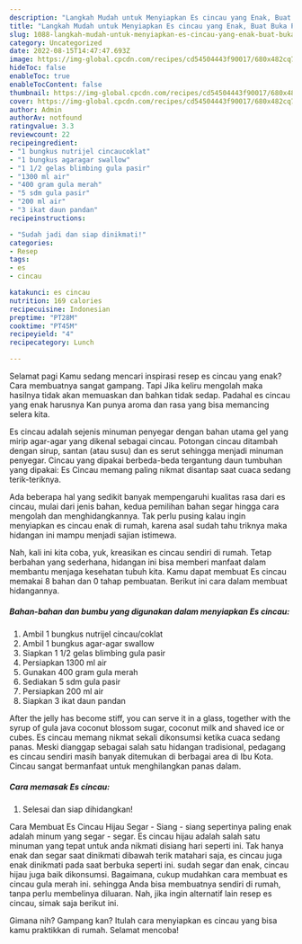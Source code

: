 ```yaml
---
description: "Langkah Mudah untuk Menyiapkan Es cincau yang Enak, Buat Buka Puasa Lezat"
title: "Langkah Mudah untuk Menyiapkan Es cincau yang Enak, Buat Buka Puasa Lezat"
slug: 1088-langkah-mudah-untuk-menyiapkan-es-cincau-yang-enak-buat-buka-puasa-lezat
category: Uncategorized
date: 2022-08-15T14:47:47.693Z
image: https://img-global.cpcdn.com/recipes/cd54504443f90017/680x482cq70/es-cincau-foto-resep-utama.jpg
hideToc: false
enableToc: true
enableTocContent: false
thumbnail: https://img-global.cpcdn.com/recipes/cd54504443f90017/680x482cq70/es-cincau-foto-resep-utama.jpg
cover: https://img-global.cpcdn.com/recipes/cd54504443f90017/680x482cq70/es-cincau-foto-resep-utama.jpg
author: Admin
authorAv: notfound
ratingvalue: 3.3
reviewcount: 22
recipeingredient:
- "1 bungkus nutrijel cincaucoklat"
- "1 bungkus agaragar swallow"
- "1 1/2 gelas blimbing gula pasir"
- "1300 ml air"
- "400 gram gula merah"
- "5 sdm gula pasir"
- "200 ml air"
- "3 ikat daun pandan"
recipeinstructions:

- "Sudah jadi dan siap dinikmati!"
categories:
- Resep
tags:
- es
- cincau

katakunci: es cincau 
nutrition: 169 calories
recipecuisine: Indonesian
preptime: "PT28M"
cooktime: "PT45M"
recipeyield: "4"
recipecategory: Lunch

---
```



Selamat pagi Kamu sedang mencari inspirasi resep es cincau yang enak? Cara membuatnya sangat gampang. Tapi Jika keliru mengolah maka hasilnya tidak akan memuaskan dan bahkan tidak sedap. Padahal es cincau yang enak harusnya Kan punya aroma dan rasa yang bisa memancing selera kita.


Es cincau adalah sejenis minuman penyegar dengan bahan utama gel yang mirip agar-agar yang dikenal sebagai cincau. Potongan cincau ditambah dengan sirup, santan (atau susu) dan es serut sehingga menjadi minuman penyegar. Cincau yang dipakai berbeda-beda tergantung daun tumbuhan yang dipakai: Es Cincau memang paling nikmat disantap saat cuaca sedang terik-teriknya.

Ada beberapa hal yang sedikit banyak mempengaruhi kualitas rasa dari es cincau, mulai dari jenis bahan, kedua pemilihan bahan segar hingga cara mengolah dan menghidangkannya. Tak perlu pusing kalau ingin menyiapkan es cincau enak di rumah, karena asal sudah tahu triknya maka hidangan ini mampu menjadi sajian istimewa.


Nah, kali ini kita coba, yuk, kreasikan es cincau sendiri di rumah. Tetap berbahan yang sederhana, hidangan ini bisa memberi manfaat dalam membantu menjaga kesehatan tubuh kita. Kamu dapat membuat Es cincau memakai 8 bahan dan 0 tahap pembuatan. Berikut ini cara dalam membuat hidangannya.

<!--inarticleads1-->

##### Bahan-bahan dan bumbu yang digunakan dalam menyiapkan Es cincau:

1. Ambil 1 bungkus nutrijel cincau/coklat
1. Ambil 1 bungkus agar-agar swallow
1. Siapkan 1 1/2 gelas blimbing gula pasir
1. Persiapkan 1300 ml air
1. Gunakan 400 gram gula merah
1. Sediakan 5 sdm gula pasir
1. Persiapkan 200 ml air
1. Siapkan 3 ikat daun pandan


After the jelly has become stiff, you can serve it in a glass, together with the syrup of gula java coconut blossom sugar, coconut milk and shaved ice or cubes. Es cincau memang nikmat sekali dikonsumsi ketika cuaca sedang panas. Meski dianggap sebagai salah satu hidangan tradisional, pedagang es cincau sendiri masih banyak ditemukan di berbagai area di Ibu Kota. Cincau sangat bermanfaat untuk menghilangkan panas dalam. 

<!--inarticleads2-->

##### Cara memasak Es cincau:


1. Selesai dan siap dihidangkan!

Cara Membuat Es Cincau Hijau Segar - Siang - siang sepertinya paling enak adalah minum yang segar - segar. Es cincau hijau adalah salah satu minuman yang tepat untuk anda nikmati disiang hari seperti ini. Tak hanya enak dan segar saat dinikmati dibawah terik matahari saja, es cincau juga enak dinikmati pada saat berbuka seperti ini. sudah segar dan enak, cincau hijau juga baik dikonsumsi. Bagaimana, cukup mudahkan cara membuat es cincau gula merah ini. sehingga Anda bisa membuatnya sendiri di rumah, tanpa perlu membelinya diluaran. Nah, jika ingin alternatif lain resep es cincau, simak saja berikut ini. 

Gimana nih? Gampang kan? Itulah cara menyiapkan es cincau yang bisa kamu praktikkan di rumah. Selamat mencoba!
